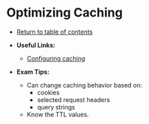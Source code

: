 # Optimizing Caching

* [Return to table of contents](../../../README.md)

* **Useful Links:**
  * [Configuring caching](https://docs.aws.amazon.com/AmazonCloudFront/latest/DeveloperGuide/ConfiguringCaching.html)

* **Exam Tips:**
  * Can change caching behavior based on:
    * cookies
    * selected request headers
    * query strings
  * Know the TTL values.
